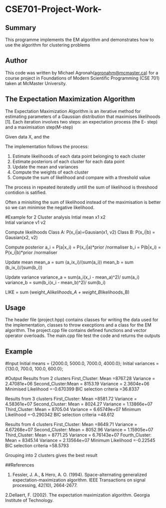 # CSE701-Project-Work-

## Summary
This programme implements the EM algorithm and demonstrates how to use the algorithm for clustering problems

## Author
This code was written by Michael Agronah(agronahm@mcmaster.ca) for a course project in Foundations of Modern Scientific Programming (CSE 701) taken at McMaster University.

## The Expectation Maximization Algorithm
The Expectation Maximization Algorithm is an iterative method for estimating parameters of a Gaussian distribution that maximises likelihoods [1]. Each iteration involves two steps: an expectation process (the E- step) and a maximisation step(M-step)

Given data X, and the 


The implementation follows the process: 
1. Estimate likelihoods of each data point belonging to each cluster 
2. Estimate posteriors of each cluster for each data point 
3. Update the mean and variances
5. Compute the weights of each cluster 
6. Compute the sum of likelihood and compare with a threshold value

The process in repeated iteratedly untill the sum of likelihood is threshood contidion is satified. 

Often a minisiting the sum of likelihood instead of the maximisation is better so we can minimise the negative likelihood. 

#Example for 2 Cluster analysis 
Intial mean x1  x2  
Intial variance v1  v2

Compute likelihoods
Class A: P(x_i|a)=Gausian(x1, v2) 
Class B: P(x_i|b) = Gausian(x2, v2) 

Compute posterior
a_i = P(a|x_i) = P(x_i|a)*prior /normaliser
b_i = P(b|x_i) = P(x_i|b)*prior /normaliser

Update mean 
mean_a = sum (a_ix_i)/(sum(a_i))
mean_b = sum (b_ix_i)/(sum(b_i))

Update variance
variance_a = sum(a_i(x_i - mean_a)^2)/ sum(a_i)
variance_b = sum(b_i(x_i - mean_b)^2)/ sum(b_i)

LIKE = sum (weight_A*likelihoods_A + weight_B*likelihoods_B) 

 

## Usage
The header file (project.hpp) contains classes for writing the data used for the implementation, classes to throw execptions and a class for the EM algorithm. 
The project.cpp file contains defined functions and vector operator overloads.
The main.cpp file test the code and returns the outputs 

## Example
#Input
Initial means  = {2000.0, 5000.0, 7000.0, 4000.0};
Initial variances  = {130.0, 700.0, 100.0, 600.0};

#Output
Results from 2 clusters
First_Cluster: Mean =8767.28 Variance = 2.47081e+06
Second_Cluster:Mean = 8153.19 Variance = 2.3604e+06
Minimised Likelihood  =-0.670399
BIC selection criteria =36.8337

Results from 3 clusters
First_Cluster:  Mean =8581.72 Variance = 4.58361e+07
Second_Cluster: Mean = 8024.27 Variance = 1.13866e+07
Third_Cluster: Mean = 8705.04 Variance = 6.65749e+07
Minimum Likelihood  =-0.290342
BIC selection criteria =48.612

Results from 4 clusters
First_Cluster:  Mean =8649.71 Variance = 4.67268e+07
Second_Cluster: Mean = 8052.96   Variance = 1.15905e+07
Third_Cluster: Mean = 8771.25   Variance = 6.76143e+07
Fourth_Cluster: Mean = 8345.14 Variance = 2.13564e+07
Minimum Likelihood  =-0.22545
BIC selection criteria =58.5793

Grouping into 2 clusters gives the best result

##References
1. Fessler, J. A., & Hero, A. O. (1994). Space-alternating generalized expectation-maximization algorithm. IEEE Transactions on signal processing, 42(10), 2664-2677.

2.Dellaert, F. (2002). The expectation maximization algorithm. Georgia Institute of Technology.
